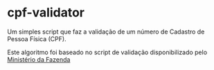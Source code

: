 # cpf-validator
Um simples script que faz a validação de um número de Cadastro de Pessoa Física (CPF).

Este algoritmo foi baseado no script de validação disponibilizado pelo [Ministério da Fazenda](http://www.receita.fazenda.gov.br/aplicacoes/atcta/cpf/funcoes.js)
